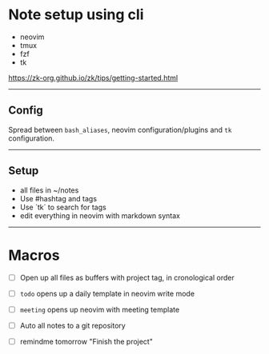 # Note setup using cli

- neovim
- tmux
- fzf
- tk

https://zk-org.github.io/zk/tips/getting-started.html

---

## Config

Spread between `bash_aliases`, neovim configuration/plugins and `tk` configuration.

---

## Setup

- all files in ~/notes
- Use #hashtag and tags
- Use ´tk´ to search for tags
- edit everything in neovim with markdown syntax

---

# Macros

- [ ] Open up all files as buffers with project tag, in cronological order
- [ ] `todo` opens up a daily template in neovim write mode
- [ ] `meeting` opens up neovim with meeting template
- [ ] Auto all notes to a git repository
- [ ] remindme tomorrow "Finish the project"

